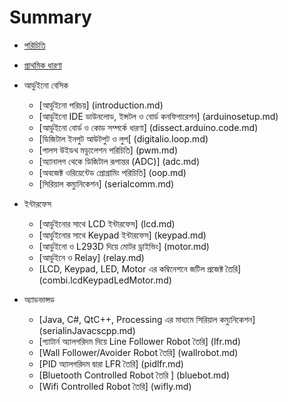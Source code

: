 # Summary

* [পরিচিতি](README.md)
* [প্রাথমিক ধারণা](#)

* আর্ডুইনো বেসিক
    * [আর্ডুইনো পরিচয়] (introduction.md)
    * [আর্ডুইনো IDE ডাউনলোড, ইন্সটল ও বোর্ড কনফিগারেশন] (arduinosetup.md)
    * [আর্ডুইনো বোর্ড ও কোড সম্পর্কে ধারণা] (dissect.arduino.code.md)
    * [ডিজিটাল ইনপুট আউটপুট ও লুপ[ (digitalio.loop.md)
    * [পালস উইডথ মড্যুলেশন পরিচিতি] (pwm.md)
    * [অ্যানালগ থেকে ডিজিটাল রূপান্তর (ADC)] (adc.md)
    * [অবজেক্ট ওরিয়েন্টেড প্রোগ্রামিং পরিচিতি] (oop.md)
    * [সিরিয়াল কম্যুনিকেশন] (serialcomm.md)
* ইন্টারফেস
    * [আর্ডুইনোর সাথে LCD ইন্টারফেস] (lcd.md)
    * [আর্ডুইনোর সাথে Keypad ইন্টারফেস] (keypad.md)
    * [আর্ডুইনো ও L293D দিয়ে মোটর ড্রাইভিং] (motor.md)
    * [আর্ডুইনে ও Relay] (relay.md)
    * [LCD, Keypad, LED, Motor এর কম্বিনেশনে জটিল প্রজেক্ট তৈরি] (combi.lcdKeypadLedMotor.md)
* অ্যাডভান্সড
    * [Java, C#, QtC++, Processing এর মাধ্যমে সিরিয়াল কম্যুনিকেশন] (serialinJavacscpp.md)
    * [প্যাটার্ন অ্যালগরিদম দিয়ে Line Follower Robot তৈরি] (lfr.md)
    * [Wall Follower/Avoider Robot তৈরি] (wallrobot.md)
    * [PID অ্যালগরিদম দ্বারা LFR তৈরি] (pidlfr.md)
    * [Bluetooth Controlled Robot তৈরি ] (bluebot.md)
    * [Wifi Controlled Robot তৈরি] (wifly.md)
